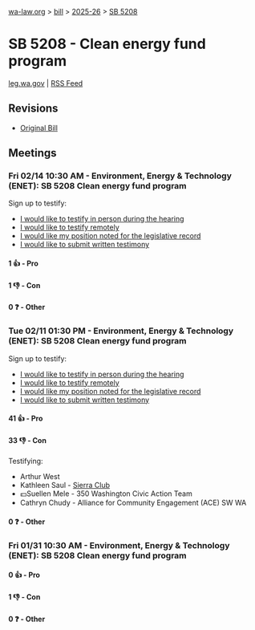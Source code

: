 [wa-law.org](/) > [bill](/bill/) > [2025-26](/bill/2025-26/) > [SB 5208](/bill/2025-26/sb/5208/)

# SB 5208 - Clean energy fund program
[leg.wa.gov](https://app.leg.wa.gov/billsummary?BillNumber=5208&Year=2025&Initiative=false) | [RSS Feed](./rss.xml)

## Revisions
* [Original Bill](1/)

## Meetings
### Fri 02/14 10:30 AM - Environment, Energy & Technology (ENET): SB 5208 Clean energy fund program
Sign up to testify:
* [I would like to testify in person during the hearing](https://app.leg.wa.gov/csi/Testifier/Add?chamber=House&mId=32717&aId=163207&caId=25684&tId=1)
* [I would like to testify remotely](https://app.leg.wa.gov/csi/Testifier/Add?chamber=House&mId=32717&aId=163207&caId=25684&tId=2)
* [I would like my position noted for the legislative record](https://app.leg.wa.gov/csi/Testifier/Add?chamber=House&mId=32717&aId=163207&caId=25684&tId=3)
* [I would like to submit written testimony](https://app.leg.wa.gov/csi/Testifier/Add?chamber=House&mId=32717&aId=163207&caId=25684&tId=4)

#### 1 👍 - Pro

#### 1 👎 - Con

#### 0 ❓ - Other

### Tue 02/11 01:30 PM - Environment, Energy & Technology (ENET): SB 5208 Clean energy fund program
Sign up to testify:
* [I would like to testify in person during the hearing](https://app.leg.wa.gov/csi/Testifier/Add?chamber=House&mId=32715&aId=163902&caId=25810&tId=1)
* [I would like to testify remotely](https://app.leg.wa.gov/csi/Testifier/Add?chamber=House&mId=32715&aId=163902&caId=25810&tId=2)
* [I would like my position noted for the legislative record](https://app.leg.wa.gov/csi/Testifier/Add?chamber=House&mId=32715&aId=163902&caId=25810&tId=3)
* [I would like to submit written testimony](https://app.leg.wa.gov/csi/Testifier/Add?chamber=House&mId=32715&aId=163902&caId=25810&tId=4)

#### 41 👍 - Pro

#### 33 👎 - Con
Testifying:
* Arthur West
* Kathleen Saul - [Sierra Club](/org/sierra_club/)
* 💵Suellen Mele - 350 Washington Civic Action Team
* Cathryn Chudy - Alliance for Community Engagement (ACE) SW WA

#### 0 ❓ - Other

### Fri 01/31 10:30 AM - Environment, Energy & Technology (ENET): SB 5208 Clean energy fund program
#### 0 👍 - Pro

#### 1 👎 - Con

#### 0 ❓ - Other
